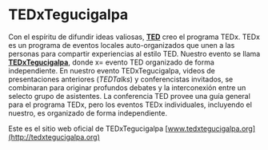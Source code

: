 # TEDxTegucigalpa

Con el espíritu de difundir ideas valiosas, [**TED**](http://ted.com) creo el programa TEDx. TEDx es un programa de eventos locales auto-organizados que unen a las personas para compartir experiencias al estilo TED. Nuestro evento se llama [**TEDxTegucigalpa**](http://tedxtegucigalpa.org), donde x= evento TED organizado de forma independiente. En nuestro evento TEDxTegucigalpa, videos de presentaciones anteriores (*TEDTalks*) y conferencistas invitados, se combinaran para originar profundos debates y la interconexión entre un selecto grupo de asistentes. La conferencia TED provee una guía general para el programa TEDx, pero los eventos TEDx individuales, incluyendo el nuestro, es organizado de forma independiente.

Este es el sitio web oficial de TEDxTegucigalpa [www.tedxtegucigalpa.org](http://tedxtegucigalpa.org)